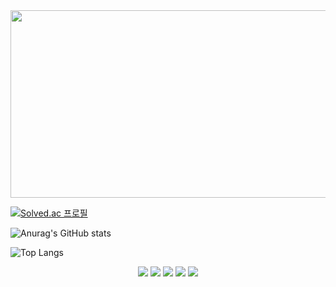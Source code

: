 <!--### Hi there 👋-->

<!--
**seon7129/seon7129** is a ✨ _special_ ✨ repository because its `README.md` (this file) appears on your GitHub profile.

Here are some ideas to get you started:

- 🔭 I’m currently working on ...
- 🌱 I’m currently learning ...
- 👯 I’m looking to collaborate on ...
- 🤔 I’m looking for help with ...
- 💬 Ask me about ...
- 📫 How to reach me: ...
- 😄 Pronouns: ...
- ⚡ Fun fact: ...
-->

<a href="https://www.gitanimals.org/en_US?utm_medium=image&utm_source=seon7129&utm_content=farm">
<img
  src="https://render.gitanimals.org/farms/seon7129"
  width="600"
  height="300"
/>
</a>


<div>

  [![Solved.ac
프로필](http://mazassumnida.wtf/api/v2/generate_badge?boj=seon7129)](https://solved.ac/seon7129)
  
  ![Anurag's GitHub stats](https://github-readme-stats.vercel.app/api?username=seon7129&show_icons=true&theme=holi)

  ![Top Langs](https://github-readme-stats.vercel.app/api/top-langs/?username=seon7129&layout=compact&theme=holi)

</div>


<div align=center> 
  <img src="https://img.shields.io/badge/java-007396?style=for-the-badge&logo=java&logoColor=white"> 
  <img src="https://img.shields.io/badge/mysql-4479A1?style=for-the-badge&logo=mysql&logoColor=white"> 
  <img src="https://img.shields.io/badge/spring-6DB33F?style=for-the-badge&logo=spring&logoColor=white"> 
  <img src="https://img.shields.io/badge/amazonaws-232F3E?style=for-the-badge&logo=amazonaws&logoColor=white"> 
  <img src="https://img.shields.io/badge/git-F05032?style=for-the-badge&logo=git&logoColor=white">
  <br>
</div>
